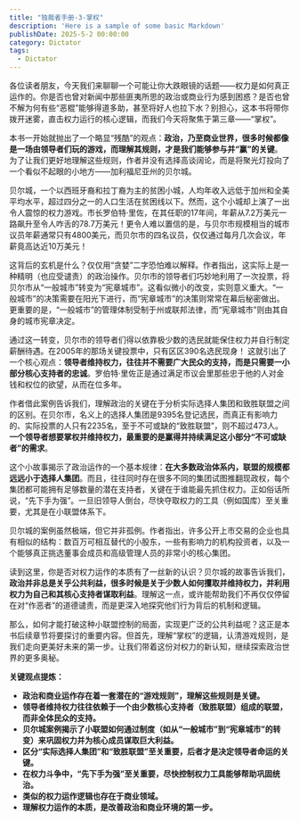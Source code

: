 ```yaml
---
title: "独裁者手册-3-掌权"
description: 'Here is a sample of some basic Markdown'
publishDate: 2025-5-2 00:00:00
category: Dictator
tags:
  - Dictator
---
```


各位读者朋友，今天我们来聊聊一个可能让你大跌眼镜的话题——权力是如何真正运作的。你是否也曾对新闻中那些匪夷所思的政治或商业行为感到困惑？是否也曾不解为何有些“恶棍”能够得道多助，甚至将好人也拉下水？别担心，这本书将带你拨开迷雾，直击权力运行的核心逻辑，而我们今天将聚焦于第三章——“掌权”。

本书一开始就抛出了一个略显“残酷”的观点：**政治，乃至商业世界，很多时候都像是一场由领导者们玩的游戏，而理解其规则，才是我们能够参与并“赢”的关键**。为了让我们更好地理解这些规则，作者并没有选择高谈阔论，而是将聚光灯投向了一个看似不起眼的小地方——加利福尼亚州的贝尔城。

贝尔城，一个以西班牙裔和拉丁裔为主的贫困小城，人均年收入远低于加州和全美平均水平，超过四分之一的人口生活在贫困线以下。然而，这个小城却上演了一出令人震惊的权力游戏。市长罗伯特·里佐，在其任职的17年间，年薪从7.2万美元一路飙升至令人咋舌的78.7万美元！更令人难以置信的是，与贝尔市规模相当的城市议员年薪通常只有4800美元，而贝尔市的四名议员，仅仅通过每月几次会议，年薪竟高达近10万美元！

这背后的玄机是什么？仅仅用“贪婪”二字恐怕难以解释。作者指出，这实际上是一种精明（也应受谴责）的政治操作。贝尔市的领导者们巧妙地利用了一次投票，将贝尔市从“一般城市”转变为“宪章城市”。这看似微小的改变，实则意义重大。“一般城市”的决策需要在阳光下进行，而“宪章城市”的决策则常常在幕后秘密做出。更重要的是，“一般城市”的管理体制受制于州或联邦法律，而“宪章城市”则由其自身的城市宪章决定。

通过这一转变，贝尔市的领导者们得以依靠极少数的选民就能保住权力并自行制定薪酬待遇。在2005年的那场关键投票中，只有区区390名选民现身！ 这就引出了一个核心观点：**领导者维持权力，往往并不需要广大民众的支持，而是只需要一小部分核心支持者的忠诚**。罗伯特·里佐正是通过满足市议会里那些忠于他的人对金钱和权位的欲望，从而在位多年。

作者借此案例告诉我们，理解政治的关键在于分析实际选择人集团和致胜联盟之间的区别。在贝尔市，名义上的选择人集团是9395名登记选民，而真正有影响力的、实际投票的人只有2235名，至于不可或缺的“致胜联盟”，则不超过473人。**一个领导者想要掌权并维持权力，最重要的是赢得并持续满足这小部分“不可或缺者”的需求**。

这个小故事揭示了政治运作的一个基本规律：**在大多数政治体系内，联盟的规模都远远小于选择人集团**。而且，往往同时存在很多不同的集团试图推翻现政权，每个集团都可能拥有足够数量的潜在支持者，关键在于谁能最先抓住权力。正如俗话所说，“先下手为强”。一旦旧领导人倒台，尽快夺取权力的工具（例如国库）至关重要，尤其是在小联盟体系下。

贝尔城的案例虽然极端，但它并非孤例。作者指出，许多公开上市交易的企业也具有相似的结构：数百万可相互替代的小股东，一些有影响力的机构投资者，以及一个能够真正挑选董事会成员和高级管理人员的非常小的核心集团。

读到这里，你是否对权力运作的本质有了一丝新的认识？贝尔城的故事告诉我们，**政治并非总是关乎公共利益，很多时候是关于少数人如何攫取并维持权力，并利用权力为自己和其核心支持者谋取利益**。理解这一点，或许能帮助我们不再仅仅停留在对“作恶者”的道德谴责，而是更深入地探究他们行为背后的机制和逻辑。

那么，如何才能打破这种小联盟控制的局面，实现更广泛的公共利益呢？这正是本书后续章节将要探讨的重要内容。但首先，理解“掌权”的逻辑，认清游戏规则，是我们走向更美好未来的第一步。让我们带着这份对权力的新认知，继续探索政治世界的更多奥秘。

**关键观点提炼：**

- **政治和商业运作存在着一套潜在的“游戏规则”，理解这些规则是关键。**
- **领导者维持权力往往依赖于一个由少数核心支持者（致胜联盟）组成的联盟，而非全体民众的支持。**
- **贝尔城案例揭示了小联盟如何通过制度（如从“一般城市”到“宪章城市”的转变）来巩固权力并为核心成员谋取巨大利益。**
- **区分“实际选择人集团”和“致胜联盟”至关重要，后者才是决定领导者命运的关键。**
- **在权力斗争中，“先下手为强”至关重要，尽快控制权力工具能够帮助巩固统治。**
- **类似的权力运作逻辑也存在于商业领域。**
- **理解权力运作的本质，是改善政治和商业环境的第一步。**

